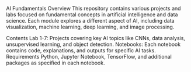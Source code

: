 AI Fundamentals
Overview
This repository contains various projects and labs focused on fundamental concepts in artificial intelligence and data science. Each module explores a different aspect of AI, including data visualization, machine learning, deep learning, and image processing.

Contents
Lab 1-7: Projects covering key AI topics like CNNs, data analysis, unsupervised learning, and object detection.
Notebooks: Each notebook contains code, explanations, and outputs for specific AI tasks.
Requirements
Python, Jupyter Notebook, TensorFlow, and additional packages as specified in each notebook.
